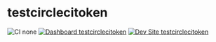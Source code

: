 # testcirclecitoken

![CI none](https://img.shields.io/badge/ci-none-orange.svg)
[![Dashboard testcirclecitoken](https://img.shields.io/badge/dashboard-testcirclecitoken-yellow.svg)](https://dashboard.pantheon.io/sites/45689460-2b4d-46e9-963c-f46d1f0730a5#dev/code)
[![Dev Site testcirclecitoken](https://img.shields.io/badge/site-testcirclecitoken-blue.svg)](http://dev-testcirclecitoken.pantheonsite.io/)